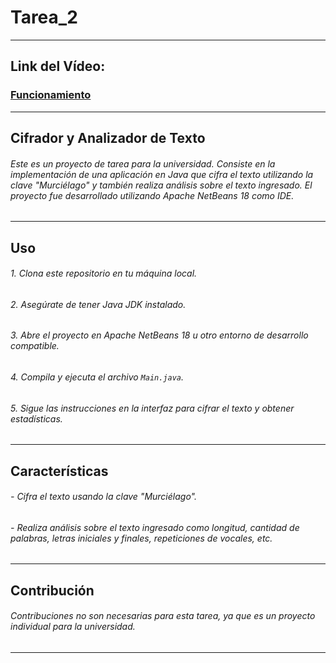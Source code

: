 # Tarea_2
---
## Link del Vídeo:
### [Funcionamiento](https://drive.google.com/file/d/1b2zPxsgRCFKxUTuFJyCyb5Ch3RGNXvum/view?usp=sharing "Funcionamiento")
---
## Cifrador y Analizador de Texto
###### Este es un proyecto de tarea para la universidad. Consiste en la implementación de una aplicación en Java que cifra el texto utilizando la clave "Murciélago" y también realiza análisis sobre el texto ingresado. El proyecto fue desarrollado utilizando Apache NetBeans 18 como IDE.
---
## Uso

###### 1. Clona este repositorio en tu máquina local.
###### 2. Asegúrate de tener Java JDK instalado.
###### 3. Abre el proyecto en Apache NetBeans 18 u otro entorno de desarrollo compatible.
###### 4. Compila y ejecuta el archivo `Main.java`.
###### 5. Sigue las instrucciones en la interfaz para cifrar el texto y obtener estadísticas.
---
## Características

###### - Cifra el texto usando la clave "Murciélago".
###### - Realiza análisis sobre el texto ingresado como longitud, cantidad de palabras, letras iniciales y finales, repeticiones de vocales, etc.
---
## Contribución

###### Contribuciones no son necesarias para esta tarea, ya que es un proyecto individual para la universidad.
---
